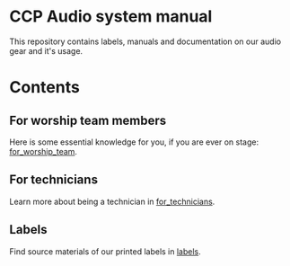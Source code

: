# CCP Audio system manual

This repository contains labels, manuals and documentation on our audio gear and it's usage.

# Contents

## For worship team members

Here is some essential knowledge for you, if you are ever on stage: [for_worship_team](for_worship_team). 

## For technicians

Learn more about being a technician in [for_technicians](for_technicians). 

## Labels

Find source materials of our printed labels in  [labels](labels).
